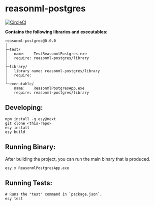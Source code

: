 # reasonml-postgres

[![CircleCI](https://circleci.com/gh/yourgithubhandle/reasonml-postgres/tree/master.svg?style=svg)](https://circleci.com/gh/yourgithubhandle/reasonml-postgres/tree/master)

**Contains the following libraries and executables:**

```
reasonml-postgres@0.0.0
│
├─test/
│   name:    TestReasonmlPostgres.exe
│   require: reasonml-postgres/library
│
├─library/
│   library name: reasonml-postgres/library
│   require:
│
└─executable/
    name:    ReasonmlPostgresApp.exe
    require: reasonml-postgres/library
```

## Developing:

```
npm install -g esy@next
git clone <this-repo>
esy install
esy build
```

## Running Binary:

After building the project, you can run the main binary that is produced.

```
esy x ReasonmlPostgresApp.exe
```

## Running Tests:

```
# Runs the "test" command in `package.json`.
esy test
```

